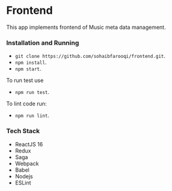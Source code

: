 # Frontend
This app implements frontend of Music meta data management.

### Installation and Running

 - `git clone https://github.com/sohaibfarooqi/frontend.git`.
 - `npm install`.
 - `npm start`.

To run test use

  - `npm run test`.

To lint code run:

  - `npm run lint`.

### Tech Stack

 - ReactJS 16
 - Redux
 - Saga
 - Webpack
 - Babel
 - Nodejs
 - ESLint

